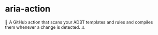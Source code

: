 # aria-action
🔦 A GitHub action that scans your ADBT templates and rules and compiles them whenever a change is detected. ⚓
